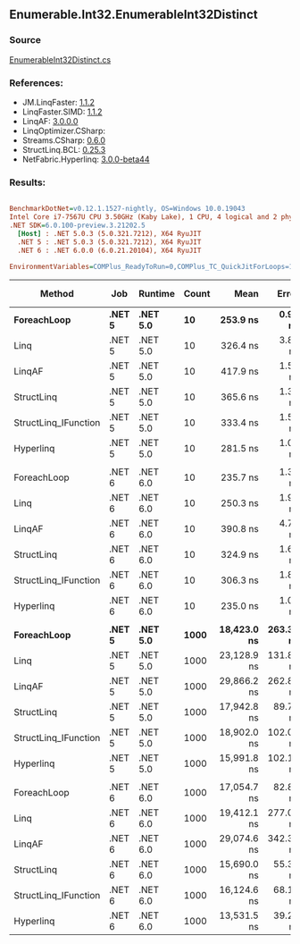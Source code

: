 ﻿## Enumerable.Int32.EnumerableInt32Distinct

### Source
[EnumerableInt32Distinct.cs](../LinqBenchmarks/Enumerable/Int32/EnumerableInt32Distinct.cs)

### References:
- JM.LinqFaster: [1.1.2](https://www.nuget.org/packages/JM.LinqFaster/1.1.2)
- LinqFaster.SIMD: [1.1.2](https://www.nuget.org/packages/LinqFaster.SIMD/1.0.3)
- LinqAF: [3.0.0.0](https://www.nuget.org/packages/LinqAF/3.0.0.0)
- LinqOptimizer.CSharp: [](https://www.nuget.org/packages/LinqOptimizer.CSharp/)
- Streams.CSharp: [0.6.0](https://www.nuget.org/packages/Streams.CSharp/0.6.0)
- StructLinq.BCL: [0.25.3](https://www.nuget.org/packages/StructLinq.BCL/0.25.3)
- NetFabric.Hyperlinq: [3.0.0-beta44](https://www.nuget.org/packages/NetFabric.Hyperlinq/3.0.0-beta44)

### Results:
``` ini

BenchmarkDotNet=v0.12.1.1527-nightly, OS=Windows 10.0.19043
Intel Core i7-7567U CPU 3.50GHz (Kaby Lake), 1 CPU, 4 logical and 2 physical cores
.NET SDK=6.0.100-preview.3.21202.5
  [Host] : .NET 5.0.3 (5.0.321.7212), X64 RyuJIT
  .NET 5 : .NET 5.0.3 (5.0.321.7212), X64 RyuJIT
  .NET 6 : .NET 6.0.0 (6.0.21.20104), X64 RyuJIT

EnvironmentVariables=COMPlus_ReadyToRun=0,COMPlus_TC_QuickJitForLoops=1,COMPlus_TieredPGO=1  

```
|               Method |    Job |  Runtime | Count |        Mean |     Error |    StdDev | Ratio | RatioSD |   Gen 0 | Gen 1 | Gen 2 | Allocated |
|--------------------- |------- |--------- |------ |------------:|----------:|----------:|------:|--------:|--------:|------:|------:|----------:|
|          **ForeachLoop** | **.NET 5** | **.NET 5.0** |    **10** |    **253.9 ns** |   **0.99 ns** |   **0.88 ns** |  **1.00** |    **0.00** |  **0.3405** |     **-** |     **-** |     **712 B** |
|                 Linq | .NET 5 | .NET 5.0 |    10 |    326.4 ns |   3.85 ns |   3.41 ns |  1.29 |    0.01 |  0.2942 |     - |     - |     616 B |
|               LinqAF | .NET 5 | .NET 5.0 |    10 |    417.9 ns |   1.57 ns |   1.47 ns |  1.65 |    0.01 |  0.2942 |     - |     - |     616 B |
|           StructLinq | .NET 5 | .NET 5.0 |    10 |    365.6 ns |   1.31 ns |   1.23 ns |  1.44 |    0.01 |  0.0305 |     - |     - |      64 B |
| StructLinq_IFunction | .NET 5 | .NET 5.0 |    10 |    333.4 ns |   1.51 ns |   1.41 ns |  1.31 |    0.01 |  0.0191 |     - |     - |      40 B |
|            Hyperlinq | .NET 5 | .NET 5.0 |    10 |    281.5 ns |   1.02 ns |   0.90 ns |  1.11 |    0.01 |  0.0191 |     - |     - |      40 B |
|                      |        |          |       |             |           |           |       |         |         |       |       |           |
|          ForeachLoop | .NET 6 | .NET 6.0 |    10 |    235.7 ns |   1.37 ns |   1.28 ns |  1.00 |    0.00 |  0.3366 |     - |     - |     704 B |
|                 Linq | .NET 6 | .NET 6.0 |    10 |    250.3 ns |   1.95 ns |   1.82 ns |  1.06 |    0.01 |  0.3171 |     - |     - |     664 B |
|               LinqAF | .NET 6 | .NET 6.0 |    10 |    390.8 ns |   4.75 ns |   4.45 ns |  1.66 |    0.02 |  0.2942 |     - |     - |     616 B |
|           StructLinq | .NET 6 | .NET 6.0 |    10 |    324.9 ns |   1.62 ns |   1.26 ns |  1.38 |    0.01 |  0.0305 |     - |     - |      64 B |
| StructLinq_IFunction | .NET 6 | .NET 6.0 |    10 |    306.3 ns |   1.89 ns |   1.77 ns |  1.30 |    0.01 |  0.0191 |     - |     - |      40 B |
|            Hyperlinq | .NET 6 | .NET 6.0 |    10 |    235.0 ns |   1.05 ns |   0.99 ns |  1.00 |    0.01 |  0.0191 |     - |     - |      40 B |
|                      |        |          |       |             |           |           |       |         |         |       |       |           |
|          **ForeachLoop** | **.NET 5** | **.NET 5.0** |  **1000** | **18,423.0 ns** | **263.38 ns** | **246.37 ns** |  **1.00** |    **0.00** | **27.7710** |     **-** |     **-** |  **58,712 B** |
|                 Linq | .NET 5 | .NET 5.0 |  1000 | 23,128.9 ns | 131.80 ns | 102.90 ns |  1.26 |    0.02 | 15.7776 |     - |     - |  33,112 B |
|               LinqAF | .NET 5 | .NET 5.0 |  1000 | 29,866.2 ns | 262.86 ns | 245.88 ns |  1.62 |    0.02 | 19.5923 |     - |     - |  41,224 B |
|           StructLinq | .NET 5 | .NET 5.0 |  1000 | 17,942.8 ns |  89.76 ns |  74.96 ns |  0.98 |    0.01 |  0.0305 |     - |     - |      64 B |
| StructLinq_IFunction | .NET 5 | .NET 5.0 |  1000 | 18,902.0 ns | 102.00 ns |  85.17 ns |  1.03 |    0.01 |       - |     - |     - |      40 B |
|            Hyperlinq | .NET 5 | .NET 5.0 |  1000 | 15,991.8 ns | 102.13 ns |  95.53 ns |  0.87 |    0.01 |       - |     - |     - |      40 B |
|                      |        |          |       |             |           |           |       |         |         |       |       |           |
|          ForeachLoop | .NET 6 | .NET 6.0 |  1000 | 17,054.7 ns |  82.86 ns |  77.50 ns |  1.00 |    0.00 | 27.7710 |     - |     - |  58,704 B |
|                 Linq | .NET 6 | .NET 6.0 |  1000 | 19,412.1 ns | 277.00 ns | 259.10 ns |  1.14 |    0.02 | 27.7710 |     - |     - |  58,664 B |
|               LinqAF | .NET 6 | .NET 6.0 |  1000 | 29,074.6 ns | 342.32 ns | 320.21 ns |  1.70 |    0.02 | 19.5923 |     - |     - |  41,224 B |
|           StructLinq | .NET 6 | .NET 6.0 |  1000 | 15,690.0 ns |  55.39 ns |  49.10 ns |  0.92 |    0.01 |  0.0305 |     - |     - |      64 B |
| StructLinq_IFunction | .NET 6 | .NET 6.0 |  1000 | 16,124.6 ns |  68.17 ns |  56.92 ns |  0.95 |    0.01 |       - |     - |     - |      40 B |
|            Hyperlinq | .NET 6 | .NET 6.0 |  1000 | 13,531.5 ns |  39.26 ns |  32.78 ns |  0.79 |    0.00 |  0.0153 |     - |     - |      40 B |
